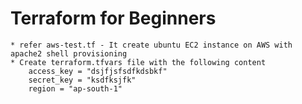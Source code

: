 # Terraform for Beginners

	* refer aws-test.tf - It create ubuntu EC2 instance on AWS with apache2 shell provisioning
	* Create terraform.tfvars file with the following content
		access_key = "dsjfjsfsdfkdsbkf"
		secret_key = "ksdfksjfk"
		region = "ap-south-1"

